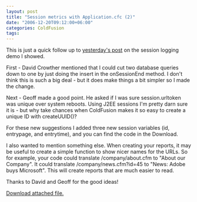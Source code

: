 ```yaml
---
layout: post
title: "Session metrics with Application.cfc (2)"
date: "2006-12-20T09:12:00+06:00"
categories: ColdFusion 
tags: 
---
```


This is just a quick follow up to <a href="http://ray.camdenfamily.com/index.cfm/2006/12/19/Session-metrics-with-Applicationcfc">yesterday's post</a> on the session logging demo I showed. 

First - David Crowther mentioned that I could cut two database queries down to one by just doing the insert in the onSessionEnd method. I don't think this is such a big deal - but it does make things a bit simpler so I made the change. 

Next - Geoff made a good point. He asked if I was sure session.urltoken was unique over system reboots. Using J2EE sessions I'm pretty darn sure it is - but why take chances when ColdFusion makes it so easy to create a unique ID with createUUID()?

For these new suggestions I added three new session variables (id, entrypage, and entrytime), and you can find the code in the Download.

I also wanted to mention something else. When creating your reports, it may be useful to create a simple function to show nicer names for the URLs. So for example, your code could translate /company/about.cfm to "About our Company". It could translate /company/news.cfm?id=45 to "News: Adobe buys Microsoft". This will create reports that are much easier to read.

Thanks to David and Geoff for the good ideas!<p><a href='enclosures/D%3A%5Cwebsites%5Cdev%2Ecamdenfamily%2Ecom%5Cenclosures%2FApplication%2Ezip'>Download attached file.</a></p>